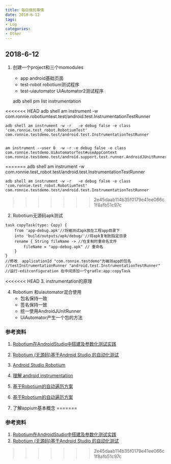 ```yaml
---
title: 每日做的事情
date: 2018-6-12
tags:
- Log
categories:
- Other
---
```


## 2018-6-12
1. 创建一个project和三个momodules
    * app android基础页面
    * test-robot robotium测试程序
    * test-uiautomator UiAutomator2测试程序

    adb shell
    pm list instrumentation

<<<<<<< HEAD
    adb shell am instrument -w com.ronnie.robotiumtest.test/android.test.InstrumentationTestRunner

    adb shell am instrument -w -r   -e debug false -e class 'com.ronnie.test_robot.RobotiumTest' com.ronnie.testdemo.test/android.test.InstrumentationTestRunner


    am instrument --user 0  -w -r -e debug false -e class com.ronnie.testdemo.UiAutomatorTest#useAppContext com.ronnie.testdemo.test/android.support.test.runner.AndroidJUnitRunner

=======
    adb shell am instrument -w com.ronnie.test_robot.test/android.test.InstrumentationTestRunner

    adb shell am instrument -w -r   -e debug false -e class 'com.ronnie.test_robot.RobotiumTest' com.ronnie.testdemo.test/android.test.InstrumentationTestRunner

>>>>>>> 2e45daab114b35f0179e41ee066c1f8afb51c97c
2. Robotium无源码apk测试
```
task copyTask(type: Copy) {
    from 'app-debug.apk'//将被测试apk放在工程app目录下
    into 'build/outputs/apk/debug/'//将apk复制到指定目录
    rename { String fileName -> //在复制时重命名文件
        fileName = "app-debug.apk" // 重命名
    }
}
//修改  applicationId "com.ronnie.testdemo"为被测app的包名
//testInstrumentationRunner "android.test.InstrumentationTestRunner"
//运行-editconfiguration 在中间添加一个gradle:app:copyTask
```

<<<<<<< HEAD
3. instrumentation的原理

4. Robotium 和uiautomator混合使用
    * 包名保持一致
    * 签名保持一致
    * 统一使用AndroidJUnitRunner
    * UiAutomator产生一个包的方法

### 参考资料
1. [Robotium在AndroidStudio中搭建及参数化测试实践](https://blog.csdn.net/xlyrh/article/details/52851037)
2. [Robotium (无源码)基于Android Studio 的自动化测试](https://github.com/ttraveler/robotium-as-demo/blob/master/tutorial/t2.md)
3. [Android Studio Robotium](https://github.com/ttraveler/robotium-as-demo)
4. [理解 android instrumentation](https://www.jianshu.com/p/62dabd69a409)
5. [基于Robotium的自动遍历方案](https://github.com/qNone/AutoClick)
6. [基于Robotium的自动遍历方案](https://testerhome.com/topics/7298)

5. 了解appium基本概念
=======
### 参考资料
1. [Robotium在AndroidStudio中搭建及参数化测试实践](https://blog.csdn.net/xlyrh/article/details/52851037)
2. [Robotium (无源码)基于Android Studio 的自动化测试](https://github.com/ttraveler/robotium-as-demo/blob/master/tutorial/t2.md)
>>>>>>> 2e45daab114b35f0179e41ee066c1f8afb51c97c
